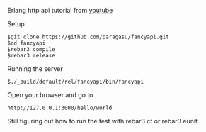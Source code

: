 Erlang http api tutorial from [youtube](https://www.youtube.com/watch?v=xCjWXJ1j64M)

Setup

    $git clone https://github.com/paragasu/fancyapi.git
    $cd fancyapi
    $rebar3 compile
    $rebar3 release


Running the server

    $./_build/default/rel/fancyapi/bin/fancyapi


Open your browser and go to 

    http://127.0.0.1:3000/hello/world


Still figuring out how to run the test with rebar3 ct or rebar3 eunit.
